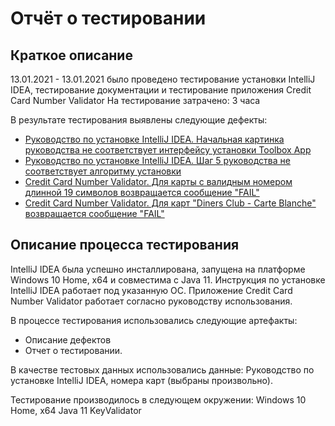 # **Отчёт о тестировании** 

## Краткое описание
13.01.2021 - 13.01.2021 было проведено тестирование установки IntelliJ IDEA, тестирование документации и тестирование приложения Credit Card Number Validator
На тестирование затрачено: 3 часа

 В результате тестирования выявлены следующие дефекты:
* [Руководство по установке IntelliJ IDEA. Начальная картинка руководства не соответствует интерфейсу установки Toolbox App](#https://github.com/Arenzon/dz-1.2/issues/1) 
* [Руководство по установке IntelliJ IDEA. Шаг 5 руководства не соответствует алгоритму установки](#https://github.com/Arenzon/dz-1.2/issues/2)
* [Credit Card Number Validator. Для карты с валидным номером длинной 19 символов возвращается сообщение "FAIL"](#https://github.com/Arenzon/dz-1.2/issues/3)
* [Credit Card Number Validator. Для карт "Diners Club - Carte Blanche" возвращается сообщение "FAIL"](#https://github.com/Arenzon/dz-1.2/issues/4)

## Описание процесса тестирования
IntelliJ IDEA была успешно инсталлирована, запущена на платформе Windows 10 Home, х64 и совместима с Java 11.
Инструкция по установке IntelliJ IDEA работает под указанную ОС. 
Приложение Credit Card Number Validator работает согласно руководству использования.

 В процессе тестирования использовались следующие артефакты:
* Описание дефектов
* Отчет о тестировании.

 В качестве тестовых данных использовались данные: 
Руководство по установке IntelliJ IDEA, номера карт (выбраны произвольно).

 Тестирование производилось в следующем окружении:
Windows 10 Home, х64
Java 11
KeyValidator